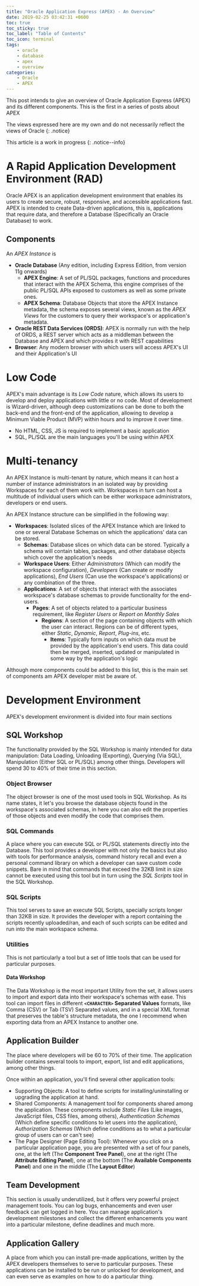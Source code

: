 ```yaml
---
title: "Oracle Application Express (APEX) - An Overview"
date: 2019-02-25 03:42:31 +0600
toc: true
toc_sticky: true
toc_label: "Table of Contents"
toc_icon: terminal
tags:
    - oracle
    - database
    - apex
    - overview
categories:
    - Oracle
    - APEX
---
```

This post intends to give an overview of Oracle Application Express (APEX) and its different components. This is the first in a series of posts about APEX
<!--more-->

The views expressed here are my own and do not necessarily reflect the views of Oracle
{: .notice}

This article is a work in progress
{: .notice--info}

# A Rapid Application Development Environment (RAD)

Oracle APEX is an application development environment that enables its users to create secure, robust, responsive, and accessible applications fast. APEX is intended to create Data-driven applications, this is, applications that require data, and therefore a Database (Specifically an Oracle Database) to work.

## Components

An *APEX Instance* is

- **Oracle Database** (Any edition, including Express Edition, from version 11g onwards)
    - **APEX Engine**: A set of PL/SQL packages, functions and procedures that interact with the APEX Schema, this engine comprises of the public PL/SQL APIs exposed to customers as well as some private ones.
    - **APEX Schema**: Database Objects that store the APEX Instance metadata, the schema exposes several views, known as the *APEX Views* for the customers to query their workspace's or application's metadata.
- **Oracle REST Data Services (ORDS)**: APEX is normally run with the help of ORDS, a REST server which acts as a middleman between the Database and APEX and which provides it with REST capabilities
- **Browser**: Any modern browser with which users will access APEX's UI and their Application's UI

# Low Code

APEX's main advantage is its *Low Code* nature, which allows its users to develop and deploy applications with little or no code. Most of development is Wizard-driven, although deep customizations can be done to both the back-end and the front-end of the application, allowing to develop a Minimum Viable Product (MVP) within hours and to improve it over time.

- No HTML, CSS, JS is required to implement a basic application
- SQL, PL/SQL are the main languages you'll be using within APEX

# Multi-tenancy

An APEX Instance is multi-tenant by nature, which means it can host a number of instance administrators in an isolated way by providing Workspaces for each of them work with. Workspaces in turn can host a multitude of individual users which can be either workspace administrators, developers or end users.

An APEX Instance structure can be simplified in the following way:

- **Workspaces**: Isolated slices of the APEX Instance which are linked to one or several Database Schemas on which the applications' data can be stored.
    - **Schemas**: Database slices on which data can be stored. Typically a schema will contain tables, packages, and other database objects which cover the application's needs
    - **Workspace Users**: Either *Administrators* (Which can modify the workspace configuration), *Developers* (Can create or modify applications), *End Users* (Can use the workspace's applications) or any combination of the three.
    - **Applications**: A set of objects that interact with the associates workspace's database schemas to provide functionality for the end-users.
        - **Pages**: A set of objects related to a particular business requirement, like *Register Users* or *Report on Monthly Sales*
            - **Regions**: A section of the page containing objects with which the user can interact. Regions can be of different types, either *Static*, *Dynamic*, *Report*, *Plug-ins*, etc.
                - **Items**: Typically form inputs on which data must be provided by the application's end users. This data could then be merged, inserted, updated or manipulated in some way by the application's logic

Although more components could be added to this list, this is the main set of components am APEX developer mist be aware of.

# Development Environment

APEX's development environment is divided into four main sections

## SQL Workshop

The functionality provided by the SQL Workshop is mainly intended for data manipulation: Data Loading, Unloading (Exporting), Querying (Via SQL), Manipulation (Either SQL or PL/SQL) among other things. Developers will spend 30 to 40% of their time in this section.

### Object Browser

The object browser is one of the most used tools in SQL Workshop. As its name states, it let's you browse the database objects found in the workspace's associated schemas, in here you can also edit the properties of those objects and even modify the code that comprises them.

### SQL Commands

A place where you can execute SQL or PL/SQL statements directly into the Database. This tool provides a developer with not only the basics but also with tools for performance analysis, command history recall and even a personal command library on which a developer can save custom code snippets. Bare in mind that commands that exceed the 32KB limit in size cannot be executed using this tool but in turn using the *SQL Scripts* tool in the SQL Workshop.

### SQL Scripts

This tool serves to save an execute SQL Scripts, specially scripts longer than 32KB in size. It provides the developer with a report containing the scripts recently uploaded/ran, and each of such scripts can be edited and run into the main workspace schema.

### Utilities

This is not particularly a tool but a set of little tools that can be used for particular purposes.

#### Data Workshop

The Data Workshop is the most important Utility from the set, it allows users to import and export data into their workspace's schemas with ease. This tool can import files in different **`<CHARACTER>` Separated Values** formats, like Comma (CSV) or Tab (TSV) Separated values, and in a special XML format that preserves the table's structure metadata, the one I recommend when exporting data from an APEX Instance to another one.

## Application Builder

The place where developers will be 60 to 70% of their time. The application builder contains several tools to import, export, list and edit applications, among other things.

Once within an application, you'll find several other application tools:

- Supporting Objects: A tool to define scripts for installing/uninstalling or upgrading the application at hand.
- Shared Components: A management tool for components shared among the application. These components include *Static Files* (Like images, JavaScript files, CSS files, among others), *Authentication Schemas* (Which define specific conditions to let users into the application), *Authorization Schemas* (Which define conditions as to what a particular group of users can or can't see)
- The Page Designer (Page Editing Tool): Whenever you click on a particular application page, you are presented with a set of four panels, one, at the left (The **Component Tree Panel**), one at the right (The **Attribute Editing Panel**), one at the bottom (The **Available Components Panel**) and one in the middle (The **Layout Editor**)

## Team Development

This section is usually underutilized, but it offers very powerful project management tools. You can log bugs, enhancements and even user feedback can get logged in here. You can manage application's development milestones and collect the different enhancements you want into a particular milestone, define deadlines and much more.

## Application Gallery

A place from which you can install pre-made applications, written by the APEX developers themselves to serve to particular purposes. These applications can be installed to be run or unlocked for development, and can even serve as examples on how to do a particular thing.
